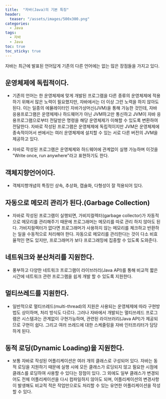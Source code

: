 ```yaml
---
title:  "자바(Java)의 기본 특징"
header:
  teaser: "/assets/images/500x300.png"
categories: 
  - Java
tags:
  - 자바
  - Java
toc: true
toc_sticky: true
---
```


자바는 최근에 발표된 언어답게 기존의 다른 언어에는 없는 많은 장점들을 가지고 있다.

## 운영체제에 독립적이다.

- 기존의 언어는 한 운영체제에 맞게 개발된 프로그램을 다른 종류의 운영체제에 적용하기 위해서 많은 노력이 필요했지만, 자바에서는 더 이상 그런 노력을 하지 않아도 된다. 이는 일종의 에뮬레이터인 자바가상머신(JVM)을 통해 가능한 것인데, 자바 응용프로그램은 운영체제나 하드웨어가 아닌 JVM하고만 통신하고 JVM이 자바 응용프로그램으로부터 전달받은 명령을 해당 운영체제가 이해할 수 있도록 변환하여 전달한다. 자바로 작성된 프로그램은 운영체제에 독립적이지만 JVM은 운영체제에 종속적이어서 썬에서는 여러 운영체제에 설치할 수 있는 서로 다른 버전의 JVM을 제공하고 있다.

- 자바로 작성된 프로그램은 운영체제와 하드웨어에 관계없이 실행 가능하며 이것을 "Write once, run anywhere"라고 표현하기도 한다.

## 객체지향언어이다.

- 객체지향개념의 특징인 상속, 추상화, 캡슐화, 다형성이 잘 적용되어 있다.

## 자동으로 메모리 관리가 된다.(Garbage Collection)

- 자바로 작성된 프로그램이 실행되면, 가비지컬렉터(garbage collector)가 자동적으로 메모리를 관리해주기 때문에 프로그래머는 메모리를 따로 관리 하지 않아도 된다. 가비지컬렉터가 없다면 프로그래머가 사용하지 않는 메모리를 체크하고 반환하는 일을 수동적으로 처리해야 한다. 자동으로 메모리를 관리한다는 것이 다소 비효율적인 면도 있지만, 프로그래머가 보다 프로그래밍에 집중할 수 있도록 도와준다.

## 네트워크와 분산처리를 지원한다.

- 풍부하고 다양한 네트워크 프로그램이 라이브러리(Java API)를 통해 비교적 짧은 시간에 네트워크 관련 프로그램을 쉽게 개발 할 수 있도록 지원한다.

## 멀티쓰레드를 지원한다.

- 일반적으로 멀티쓰레드(multi-thread)의 지원은 사용되는 운영체제에 따라 구현방법도 상이하며, 처리 방식도 다르다. 그러나 자바에서 개발되는 멀티쓰레드 프로그램은 시스템과는 관계없이 구현가능하며, 관련된 라이브러리(Java API)가 제공되므로 구현이 쉽다. 그리고 여러 쓰레드에 대한 스케줄링을 자바 인터프리터가 담당하게 된다.

## 동적 로딩(Dynamic Loading)을 지원한다.

- 보통 자바로 작성된 어플리케이션은 여러 개의 클래스로 구성되어 있다. 자바는 동적 로딩을 지원하기 때문에 실행 시에 모든 클래스가 로딩되지 않고 필요한 시점에 클래스를 로딩하여 사용할 수 있다는 장점이 있다. 그 외에도 일부 클래스가 변경되어도 전체 어플리케이션을 다시 컴파일하지 않아도 되며, 어플리케이션의 변경사항이 발생해도 비교적 적은 작업만으로도 처리할 수 있는 유연한 어플리케이션을 작성할 수 있다.